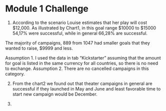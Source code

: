 # Module 1 Challenge
1.	According to the scenario Louise estimates that her play will cost $12,000. 
As illustrated by Chart1, in this goal range $10000 to $15000 54,17% were successful, while in general 66,28% are successful.

The majority of campaigns, 889 from 1047 had smaller goals that they wanted to raise, $9999 and less.










Assumption 1. I used the data in tab “Kickstarter” assuming that the amount for goal is listed in the same currency for all countries, so there is no need to exchange.
Assumption 2. There are no cancelled campaigns in this category.

2.	From the chart2 we found out that theater campaigns in general are successful if they launched in May and June and least favorable time to start new campaign would be December.


3.	

